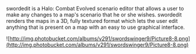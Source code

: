swordedit is a Halo: Combat Evolved scenario editor that allows a user to make any changes to a map's scenario that he or she wishes. swordedit renders the maps in a 3D, fully textured format which lets the user edit anything that is present on a map with an easy to use graphical interface.

![http://img.photobucket.com/albums/v291/swordswinger9/Picture8-8.png](http://img.photobucket.com/albums/v291/swordswinger9/Picture8-8.png)
